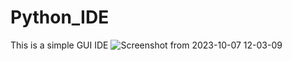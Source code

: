 # Python_IDE
This is a simple GUI IDE 
![Screenshot from 2023-10-07 12-03-09](https://github.com/mdshakib007/Python_IDE/assets/128816573/cefc9487-641b-408a-8fa7-a5010c4d065d)
